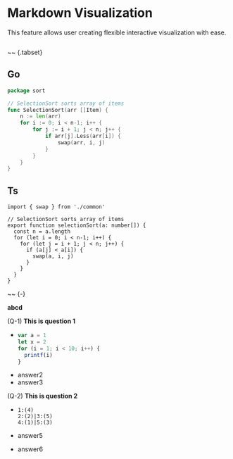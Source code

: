 
# Markdown Visualization

This feature allows user creating flexible interactive visualization with ease.

~~~[slideshow](height=300)
~~~


~~ {.tabset}

## Go

```go
package sort

// SelectionSort sorts array of items
func SelectionSort(arr []Item) {
	n := len(arr)
	for i := 0; i < n-1; i++ {
		for j := i + 1; j < n; j++ {
			if arr[j].Less(arr[i]) {
				swap(arr, i, j)
			}
		}
	}
}
```

## Ts

```
import { swap } from './common'

// SelectionSort sorts array of items
export function selectionSort(a: number[]) {
  const n = a.length
  for (let i = 0; i < n-1; i++) {
    for (let j = i + 1; j < n; j++) {
      if (a[j] < a[i]) {
        swap(a, i, j)
      }
    }
  }
}
```

~~ {-}

<strong>abcd</strong>

(Q-1) **This is question 1**

- 
  ```js
  var a = 1
  let x = 2
  for (i = 1; i < 10; i++) {
    printf(i)
  }
  ```
- answer2
- answer3

(Q-2) **This is question 2**

- 
  ~~~[tree](itemShape=circle,itemSize=30,height=250)
  1:(4)
  2:(2)|3:(5)
  4:(1)|5:(3)
  ~~~

- answer5
- answer6

